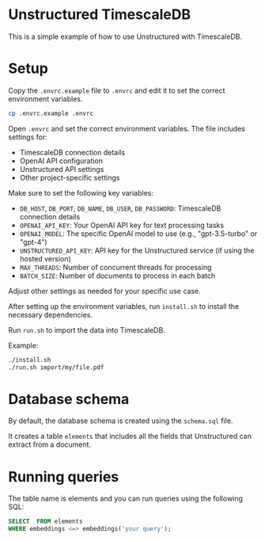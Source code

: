 # Unstructured TimescaleDB

This is a simple example of how to use Unstructured with TimescaleDB.

# Setup

Copy the `.envrc.example` file to `.envrc` and edit it to set the correct environment variables.

```bash
cp .envrc.example .envrc
```

Open `.envrc` and set the correct environment variables. The file includes settings for:

- TimescaleDB connection details
- OpenAI API configuration
- Unstructured API settings
- Other project-specific settings

Make sure to set the following key variables:

- `DB_HOST`, `DB_PORT`, `DB_NAME`, `DB_USER`, `DB_PASSWORD`: TimescaleDB connection details
- `OPENAI_API_KEY`: Your OpenAI API key for text processing tasks
- `OPENAI_MODEL`: The specific OpenAI model to use (e.g., "gpt-3.5-turbo" or "gpt-4")
- `UNSTRUCTURED_API_KEY`: API key for the Unstructured service (if using the hosted version)
- `MAX_THREADS`: Number of concurrent threads for processing
- `BATCH_SIZE`: Number of documents to process in each batch

Adjust other settings as needed for your specific use case.

After setting up the environment variables, run `install.sh` to install the necessary dependencies.

Run `run.sh` to import the data into TimescaleDB.

Example:

```bash
./install.sh
./run.sh import/my/file.pdf
```

# Database schema

By default, the database schema is created using the `schema.sql` file.

It creates a table `elements` that includes all the fields that Unstructured can extract from a document.


# Running queries

The table name is elements and you can run queries using the following SQL:


```sql
SELECT  FROM elements
WHERE embeddings <=> embeddings('your query');
```

